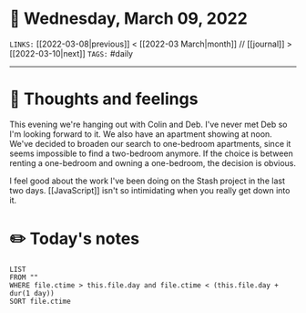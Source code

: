 # 📅 Wednesday, March 09, 2022
`LINKS:` [[2022-03-08|previous]] < [[2022-03 March|month]] // [[journal]] > [[2022-03-10|next]] 
`TAGS:` #daily

---
# 💭 Thoughts and feelings
This evening we're hanging out with Colin and Deb. I've never met Deb so I'm looking forward to it. We also have an apartment showing at noon. We've decided to broaden our search to one-bedroom apartments, since it seems impossible to find a two-bedroom anymore. If the choice is between renting a one-bedroom and owning a one-bedroom, the decision is obvious. 

I feel good about the work I've been doing on the Stash project in the last two days. [[JavaScript]] isn't so intimidating when you really get down into it. 



# ✏️ Today's notes
```dataview
LIST 
FROM ""
WHERE file.ctime > this.file.day and file.ctime < (this.file.day + dur(1 day))
SORT file.ctime
```
